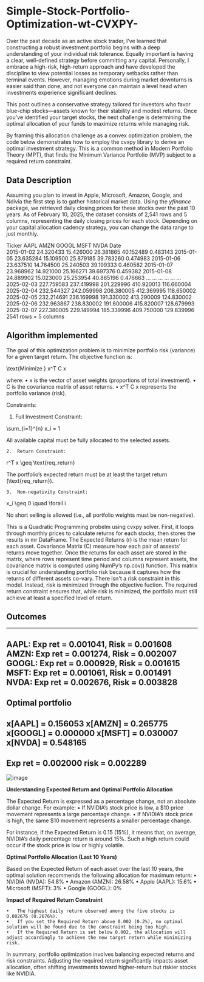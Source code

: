 # Simple-Stock-Portfolio-Optimization-wt-CVXPY-

Over the past decade as an active stock trader, I’ve learned that constructing a robust investment portfolio begins with a deep understanding of your individual risk tolerance. Equally important is having a clear, well-defined strategy before committing any capital. Personally, I embrace a high-risk, high-return approach and have developed the discipline to view potential losses as temporary setbacks rather than terminal events. However, managing emotions during market downturns is easier said than done, and not everyone can maintain a level head when investments experience significant declines.

This post outlines a conservative strategy tailored for investors who favor blue-chip stocks—assets known for their stability and modest returns. Once you’ve identified your target stocks, the next challenge is determining the optimal allocation of your funds to maximize returns while managing risk.

By framing this allocation challenge as a convex optimization problem, the code below demonstrates how to employ the cvxpy library to derive an optimal investment strategy. This is a common method in Modern Portfolio Theory (MPT), that finds the Minimum Variance Portfolio (MVP) subject to a required return constraint.

## Data Description

Assuming you plan to invest in Apple, Microsoft, Amazon, Google, and Ndivia the first step is to gather historical market data. Using the _yfinance_ package, we retrieved daily closing prices for these stocks over the past 10 years. As of February 10, 2025, the dataset consists of 2,541 rows and 5 columns, representing the daily closing prices for each stock. Depending on your capital allocation cadency strategy, you can change the data range to just monthly.

Ticker	AAPL	AMZN	GOOGL	MSFT	NVDA
Date					
2015-01-02	24.320433	15.426000	26.381865	40.152489	0.483143
2015-01-05	23.635284	15.109500	25.879185	39.783260	0.474983
2015-01-06	23.637510	14.764500	25.240503	39.199333	0.460582
2015-01-07	23.968962	14.921000	25.166271	39.697376	0.459382
2015-01-08	24.889902	15.023000	25.253954	40.865196	0.476663
...	...	...	...	...	...
2025-02-03	227.759583	237.419998	201.229996	410.920013	116.660004
2025-02-04	232.544327	242.059998	206.380005	412.369995	118.650002
2025-02-05	232.214691	236.169998	191.330002	413.290009	124.830002
2025-02-06	232.963867	238.830002	191.600006	415.820007	128.679993
2025-02-07	227.380005	229.149994	185.339996	409.750000	129.839996
2541 rows × 5 columns

## Algorithm implemented

The goal of this optimization problem is to minimize portfolio risk (variance) for a given target return. The objective function is:


\text{Minimize } x^T C x


where:
	•	 x  is the vector of asset weights (proportions of total investment).
	•	 C  is the covariance matrix of asset returns.
	•	 x^T C x  represents the portfolio variance (risk).

Constraints:
  1.	Full Investment Constraint:

\sum_{i=1}^{n} x_i = 1

All available capital must be fully allocated to the selected assets.

	2.	Return Constraint:

r^T x \geq \text{req\_return}

The portfolio’s expected return must be at least the target return (\text{req\_return}).

	3.	Non-negativity Constraint:

x_i \geq 0 \quad \forall i

No short selling is allowed (i.e., all portfolio weights must be non-negative).

This is a Quadratic Programming probelm using cvxpy solver. First, it loops through monthly prices to calculate returns for each stocks, then stores the results in mr DataFrame. 
The Expected Returns (r) is the mean return for each asset. 
Covariance Matrix (C) measure how each pair of assests' returns move together. Once the returns for each asset are stored in the matrix, where rows represent time period and columns represent assets, the covariance matrix is computed using NumPy’s np.cov() function. This matrix is crucial for understanding portfolio risk because it captures how the returns of different assets co-vary.
There isn't a risk constraint in this model. Instead, risk is minimized through the objective fuction. The required return constraint ensures that, while risk is minimized, the portfolio must still achieve at least a specified level of return.

## Outcomes

----------------------
AAPL: Exp ret = 0.001041, Risk = 0.001608
AMZN: Exp ret = 0.001274, Risk = 0.002007
GOOGL: Exp ret = 0.000929, Risk = 0.001615
MSFT: Exp ret = 0.001061, Risk = 0.001491
NVDA: Exp ret = 0.002676, Risk = 0.003828
----------------------
Optimal portfolio
----------------------
x[AAPL] = 0.156053
x[AMZN] = 0.265775
x[GOOGL] = 0.000000
x[MSFT] = 0.030007
x[NVDA] = 0.548165
----------------------
Exp ret = 0.002000
risk    = 0.002289
----------------------

![image](https://github.com/user-attachments/assets/1643013b-08d8-4ca8-9d28-2a14c8ff0520)

**Understanding Expected Return and Optimal Portfolio Allocation**

The Expected Return is expressed as a percentage change, not an absolute dollar change. For example:
	•	If NVIDIA’s stock price is low, a $10 price movement represents a large percentage change.
	•	If NVIDIA’s stock price is high, the same $10 movement represents a smaller percentage change.

For instance, if the Expected Return is 0.15 (15%), it means that, on average, NVIDIA’s daily percentage return is around 15%. Such a high return could occur if the stock price is low or highly volatile.

**Optimal Portfolio Allocation (Last 10 Years)**

Based on the Expected Return of each asset over the last 10 years, the optimal solution recommends the following allocation for maximum return:
	•	NVIDIA (NVDA): 54.8%
	•	Amazon (AMZN): 26.58%
	•	Apple (AAPL): 15.6%
	•	Microsoft (MSFT): 3%
	•	Google (GOOGL): 0%

**Impact of Required Return Constraint**

	•	The highest daily return observed among the five stocks is 0.002676 (0.2676%).
	•	If you set the Required Return above 0.002 (0.2%), no optimal solution will be found due to the constraint being too high.
	•	If the Required Return is set below 0.002, the allocation will adjust accordingly to achieve the new target return while minimizing risk.

In summary, portfolio optimization involves balancing expected returns and risk constraints. Adjusting the required return significantly impacts asset allocation, often shifting investments toward higher-return but riskier stocks like NVIDIA.
